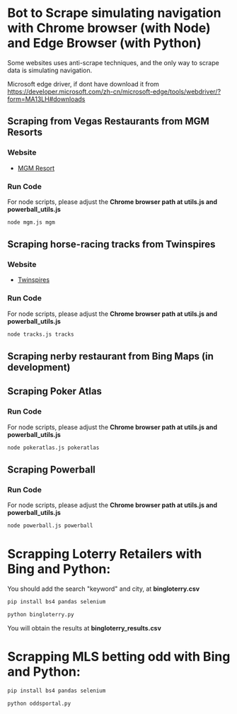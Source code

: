 # Bot to Scrape simulating navigation with Chrome browser (with Node) and Edge Browser (with Python)

Some websites uses anti-scrape techniques, and the only way to scrape data is simulating navigation.

Microsoft edge driver, if dont have download it from https://developer.microsoft.com/zh-cn/microsoft-edge/tools/webdriver/?form=MA13LH#downloads

## Scraping from Vegas Restaurants from MGM Resorts

### Website
- [MGM Resort](https://www.mgmresorts.com/)

### Run Code

For node scripts, please adjust the **Chrome browser path at utils.js and powerball_utils.js**

```bash
node mgm.js mgm
```

## Scraping horse-racing tracks from Twinspires

### Website
- [Twinspires](https://www.twinspires.com/edge/racing/tracks/belmont-park/)

### Run Code

For node scripts, please adjust the **Chrome browser path at utils.js and powerball_utils.js**

```bash
node tracks.js tracks
```

## Scraping nerby restaurant from Bing Maps (in development)

## Scraping Poker Atlas

### Run Code

For node scripts, please adjust the **Chrome browser path at utils.js and powerball_utils.js**

```bash
node pokeratlas.js pokeratlas
```

## Scraping Powerball

### Run Code

For node scripts, please adjust the **Chrome browser path at utils.js and powerball_utils.js**

```bash
node powerball.js powerball
```

# Scrapping Loterry Retailers with Bing and Python:

You should add the search "keyword" and city, at **bingloterry.csv**

```bash
pip install bs4 pandas selenium
```

```bash
python bingloterry.py
```

You will obtain the results at **bingloterry_results.csv**

# Scrapping MLS betting odd with Bing and Python:

```bash
pip install bs4 pandas selenium
```

```bash
python oddsportal.py
```